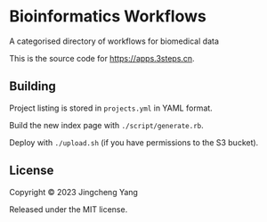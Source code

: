 # Bioinformatics Workflows

A categorised directory of workflows for biomedical data

This is the source code for <https://apps.3steps.cn>.

## Building

Project listing is stored in `projects.yml` in YAML format.

Build the new index page with `./script/generate.rb`.

Deploy with `./upload.sh` (if you have permissions to the S3 bucket).

## License

Copyright © 2023 Jingcheng Yang

Released under the MIT license.
